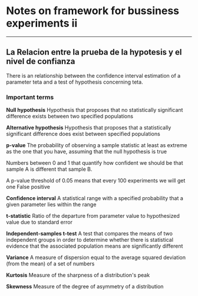 # Notes on framework for bussiness experiments ii

___

## La Relacion entre la prueba de la hypotesis y el nivel de confianza

There is an relationship between the confidence interval estimation of a parameter teta and a test of hypothesis concerning teta.

### Important terms

**Null hypothesis**
Hypothesis that proposes that no statistically significant difference exists between two specified populations

**Alternative hypothesis**
Hypothesis that proposes that a statistically significant difference does exist between specified populations


**p-value**
The probability of observing a sample statistic at least as extreme as the one that you have, assuming that the null hypothesis is true

Numbers between 0 and 1 that quantify how confident we should be that sample A is different that sample B.

A p-value threshold of 0.05 means that every 100 experiments we will get one False positive

**Confidence interval**
A statistical range with a specified probability that a given parameter lies within the range

**t-statistic**
Ratio of the departure from parameter value to hypothesized value due to standard error

**Independent-samples t-test**
A test that compares the means of two independent groups in order to determine whether there is statistical evidence that the associated population means are significantly different

**Variance**
A measure of dispersion equal to the average squared deviation (from the mean) of a set of numbers

**Kurtosis**
Measure of the sharpness of a distribution's peak

**Skewness**
Measure of the degree of asymmetry of a distribution